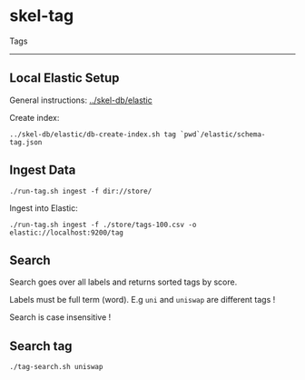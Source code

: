 # skel-tag

Tags

----

## Local Elastic Setup

General instructions: [../skel-db/elastic](../../skel-db/elastic)

Create index:

```
../skel-db/elastic/db-create-index.sh tag `pwd`/elastic/schema-tag.json
```

## Ingest Data

```
./run-tag.sh ingest -f dir://store/
```

Ingest into Elastic:

```
./run-tag.sh ingest -f ./store/tags-100.csv -o elastic://localhost:9200/tag
```

## Search

Search goes over all labels and returns sorted tags by score. 

Labels must be full term (word). E.g `uni` and `uniswap` are different tags !

Search is case insensitive !

## Search tag

```
./tag-search.sh uniswap
```

